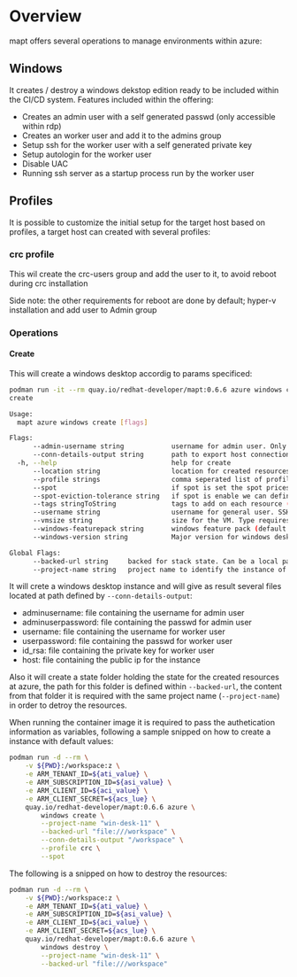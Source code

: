 # Overview

mapt offers several operations to manage environments within azure:

## Windows

It creates / destroy a windows dekstop edition ready to be included within the CI/CD system. Features included within the offering:

* Creates an admin user with a self generated passwd (only accessible within rdp)
* Creates an worker user and add it to the admins group
* Setup ssh for the worker user with a self generated private key
* Setup autologin for the worker user  
* Disable UAC  
* Running ssh server as a startup process run by the worker user

## Profiles

It is possible to customize the initial setup for the target host based on profiles, a target host can created with several profiles:

### crc profile

This wil create the crc-users group and add the user to it, to avoid reboot during crc installation 

Side note: the other requirements for reboot are done by default; hyper-v installation and add user to Admin group

### Operations

#### Create

This will create a windows desktop accordig to params specificed:

```bash
podman run -it --rm quay.io/redhat-developer/mapt:0.6.6 azure windows create -h
create

Usage:
  mapt azure windows create [flags]

Flags:
      --admin-username string            username for admin user. Only rdp accessible within generated password (default "rhqpadmin")
      --conn-details-output string       path to export host connection information (host, username and privateKey)
  -h, --help                             help for create
      --location string                  location for created resources within Windows desktop (default "West US")
      --profile strings                  comma seperated list of profiles to apply on the target machine. Profiles available: crc
      --spot                             if spot is set the spot prices across all regions will be cheked and machine will be started on best spot option (price / eviction)
      --spot-eviction-tolerance string   if spot is enable we can define the minimum tolerance level of eviction. Allowed value are: lowest, low, medium, high or highest (default "lowest")
      --tags stringToString              tags to add on each resource (--tags name1=value1,name2=value2) (default [])
      --username string                  username for general user. SSH accessible + rdp with generated password (default "rhqp")
      --vmsize string                    size for the VM. Type requires to allow nested virtualization (default "Standard_D8s_v5")
      --windows-featurepack string       windows feature pack (default "23h2-pro")
      --windows-version string           Major version for windows desktop 10 or 11 (default "11")

Global Flags:
      --backed-url string     backed for stack state. Can be a local path with format file:///path/subpath or s3 s3://existing-bucket
      --project-name string   project name to identify the instance of the stack
```

It will crete a windows desktop instance and will give as result several files located at path defined by `--conn-details-output`:

* adminusername: file containing the username for admin user
* adminuserpassword: file containing the passwd for admin user
* username: file containing the username for worker user
* userpassword: file containing the passwd for worker user
* id_rsa: file containing the private key for worker user
* host: file containing the public ip for the instance  

Also it will create a state folder holding the state for the created resources at azure, the path for this folder is defined within `--backed-url`, the content from that folder it is required with the same project name (`--project-name`) in order to detroy the resources.

When running the container image it is required to pass the authetication information as variables, following a sample snipped on how to create
a instance with default values:

```bash
podman run -d --rm \
    -v ${PWD}:/workspace:z \
    -e ARM_TENANT_ID=${ati_value} \
    -e ARM_SUBSCRIPTION_ID=${asi_value} \
    -e ARM_CLIENT_ID=${aci_value} \
    -e ARM_CLIENT_SECRET=${acs_lue} \
    quay.io/redhat-developer/mapt:0.6.6 azure \
        windows create \
        --project-name "win-desk-11" \
        --backed-url "file:///workspace" \
        --conn-details-output "/workspace" \
        --profile crc \
        --spot
```

The following is a snipped on how to destroy the resources:

```bash
podman run -d --rm \
    -v ${PWD}:/workspace:z \
    -e ARM_TENANT_ID=${ati_value} \
    -e ARM_SUBSCRIPTION_ID=${asi_value} \
    -e ARM_CLIENT_ID=${aci_value} \
    -e ARM_CLIENT_SECRET=${acs_lue} \
    quay.io/redhat-developer/mapt:0.6.6 azure \
        windows destroy \
        --project-name "win-desk-11" \
        --backed-url "file:///workspace"
```
